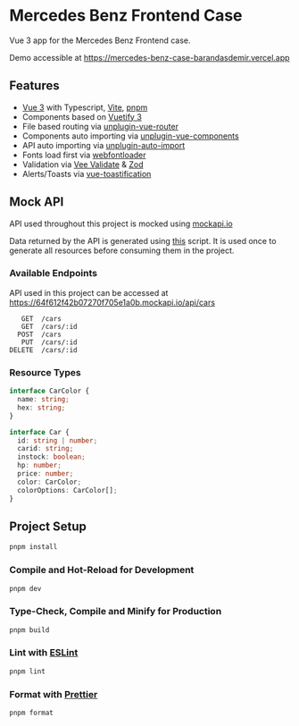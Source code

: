 # Mercedes Benz Frontend Case

Vue 3 app for the Mercedes Benz Frontend case.

Demo accessible at <https://mercedes-benz-case-barandasdemir.vercel.app>

## Features

- [Vue 3](https://vuejs.org) with Typescript, [Vite](https://vitejs.dev), [pnpm](https://pnpm.io/)
- Components based on [Vuetify 3](https://vuetifyjs.com/en/)
- File based routing via [unplugin-vue-router](https://www.npmjs.com/package/unplugin-vue-router)
- Components auto importing via [unplugin-vue-components](https://www.npmjs.com/package/unplugin-vue-components)
- API auto importing via [unplugin-auto-import](https://www.npmjs.com/package/unplugin-auto-import)
- Fonts load first via [webfontloader](https://www.npmjs.com/package/webfontloader)
- Validation via [Vee Validate](https://www.npmjs.com/package/vee-validate) & [Zod](https://www.npmjs.com/package/zod)
- Alerts/Toasts via [vue-toastification](https://github.com/Maronato/vue-toastification/tree/next)

## Mock API

API used throughout this project is mocked using [mockapi.io](https://mockapi.io)

Data returned by the API is generated using [this](https://gist.github.com/barandasdemir/292d8acf135f14ec0e8cc06f37d25a14) script. It is used once to generate all resources before consuming them in the project.

### Available Endpoints

API used in this project can be accessed at <https://64f612f42b07270f705e1a0b.mockapi.io/api/cars>

```text
   GET  /cars
   GET  /cars/:id
  POST  /cars
   PUT  /cars/:id
DELETE  /cars/:id
```

### Resource Types

```ts
interface CarColor {
  name: string;
  hex: string;
}

interface Car {
  id: string | number;
  carid: string;
  instock: boolean;
  hp: number;
  price: number;
  color: CarColor;
  colorOptions: CarColor[];
}
```

## Project Setup

```sh
pnpm install
```

### Compile and Hot-Reload for Development

```sh
pnpm dev
```

### Type-Check, Compile and Minify for Production

```sh
pnpm build
```

### Lint with [ESLint](https://eslint.org)

```sh
pnpm lint
```

### Format with [Prettier](https://prettier.io)

```sh
pnpm format
```

